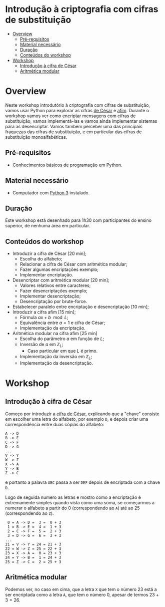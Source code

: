 
<!-- omit in toc -->
# Introdução à criptografia com cifras de substituição

- [Overview](#overview)
  - [Pré-requisitos](#pr%c3%a9-requisitos)
  - [Material necessário](#material-necess%c3%a1rio)
  - [Duração](#dura%c3%a7%c3%a3o)
  - [Conteúdos do workshop](#conte%c3%bados-do-workshop)
- [Workshop](#workshop)
  - [Introdução à cifra de César](#introdu%c3%a7%c3%a3o-%c3%a0-cifra-de-c%c3%a9sar)
  - [Aritmética modular](#aritm%c3%a9tica-modular)


# Overview

Neste workshop introdutório à criptografia com cifras de substituição, vamos usar Python para explorar as cifras [de César][caesar-cipher] e [afim][affine-cipher]. Durante o workshop vamos ver como encriptar mensagens com cifras de substituição, vamos implementá-las e vamos ainda implementar sistemas para as desencriptar. Vamos também perceber uma das principais fraquezas das cifras de substituição, e em particular das cifras de substituição monoalfabéticas.

## Pré-requisitos

 - Conhecimentos básicos de programação em Python.

## Material necessário

 - Computador com [Python 3][python3] instalado.

## Duração

Este workshop está desenhado para 1h30 com participantes do ensino superior, de nenhuma área em particular.

## Conteúdos do workshop

 - Introduzir a cifra de César [20 min];
   - Escolha do alfabeto;
   - Relacionar a cifra de César com aritmética modular;
   - Fazer algumas encriptações exemplo;
   - Implementar encriptação.
 - Desencriptar com aritmética modular [20 min];
   - Valores relativos entre caracteres;
   - Fazer desencriptações exemplo;
   - Implementar desencriptação;
   - Desencriptação por brute-force.
 - Estabelecer paralelo entre encriptação e desencriptação [10 min];
 - Introduzir a cifra afim [15 min];
   - Fórmula $ax + b \mod L$;
   - Equivalência entre $a = 1$ e cifra de César;
   - Implementação da encriptação.
 - Aritmética modular na cifra afim [25 min]
   - Escolha do parâmetro $a$ em função de $L$;
   - Inversão de $a$ em $\mathbb{Z}_L$;
     - Caso particular em que $L$ é primo.
   - Implementação da inversão em $\mathbb{Z}_L$;
   - Implementação da desencriptação.


# Workshop

## Introdução à cifra de César

Começo por introduzir a [cifra de César](caesar-cipher), explicando que a "chave" consiste em escolher uma letra do alfabeto, por exemplo `D`, e depois criar uma correspondência entre duas cópias do alfabeto:

```
A -> D
B -> E
C -> F
D -> G
...
V -> Y
W -> Z
X -> A
Y -> B
Z -> C
```

e portanto a palavra `ABC` passa a ser `DEF` depois de encriptada com a chave `D`.

Logo de seguida numero as letras e mostro como a encriptação é extremamente simples quando vista como uma soma, se começarmos a numerar o alfabeto a partir do $0$ (correspondendo ao `A`) até ao $25$ (correspondendo ao `Z`).

```
 0 = A -> D =  3 =  0 + 3
 1 = B -> E =  4 =  1 + 3
 2 = C -> F =  5 =  2 + 3
 3 = D -> G =  6 =  3 + 3
...
21 = V -> Y = 24 = 21 + 3
22 = W -> Z = 25 = 22 + 3
23 = X -> A =  0 = 23 + 3
24 = Y -> B =  1 = 24 + 3
25 = Z -> C =  2 = 25 + 3
```

## Aritmética modular

Podemos ver, no caso em cima, que a letra `X` que tem o número $23$ está a ser encriptada como a letra `A`, que tem o número $0$, apesar de termos $23 + 3 = 26$.

[caesar-cipher]: https://en.wikipedia.org/wiki/Caesar_cipher
[affine-cipher]: https://en.wikipedia.org/wiki/Affine_cipher
[python3]: https://www.python.org/downloads/